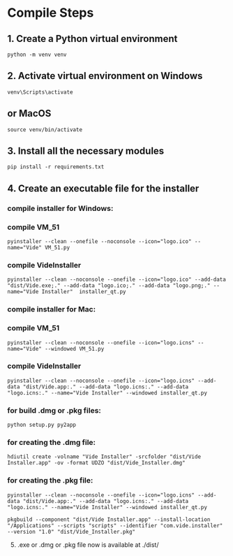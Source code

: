 # Compile Steps

## 1. Create a Python virtual environment
```
python -m venv venv
```

## 2.  Activate virtual environment on Windows 
```
venv\Scripts\activate
```
## or MacOS
```
source venv/bin/activate
```

## 3. Install all the necessary modules 
```
pip install -r requirements.txt
```   

## 4. Create an executable file for the installer

### compile installer for Windows:

### compile VM_51 
```
pyinstaller --clean --onefile --noconsole --icon="logo.ico" --name="Vide" VM_51.py
```
### compile VideInstaller
```
pyinstaller --clean --noconsole --onefile --icon="logo.ico" --add-data "dist/Vide.exe;." --add-data "logo.ico;." --add-data "logo.png;." --name="Vide Installer"  installer_qt.py
```

### compile installer for Mac:

### compile VM_51 
```
pyinstaller --clean --noconsole --onefile --icon="logo.icns" --name="Vide" --windowed VM_51.py
```
### compile VideInstaller
```
pyinstaller --clean --noconsole --onefile --icon="logo.icns" --add-data "dist/Vide.app:." --add-data "logo.icns:." --add-data "logo.icns:." --name="Vide Installer" --windowed installer_qt.py
```

### for build .dmg or .pkg files:
```
python setup.py py2app
```

### for creating the .dmg file:
```
hdiutil create -volname "Vide Installer" -srcfolder "dist/Vide Installer.app" -ov -format UDZO "dist/Vide_Installer.dmg"
```

### for creating the .pkg file:
```
pyinstaller --clean --noconsole --onefile --icon="logo.icns" --add-data "dist/Vide.app:." --add-data "logo.icns:." --add-data "logo.icns:." --name="Vide Installer" --windowed installer_qt.py
```

```
pkgbuild --component "dist/Vide Installer.app" --install-location "/Applications" --scripts "scripts" --identifier "com.vide.installer" --version "1.0" "dist/Vide_Installer.pkg"
```

5.  .exe or .dmg or .pkg file now is available at ./dist/
